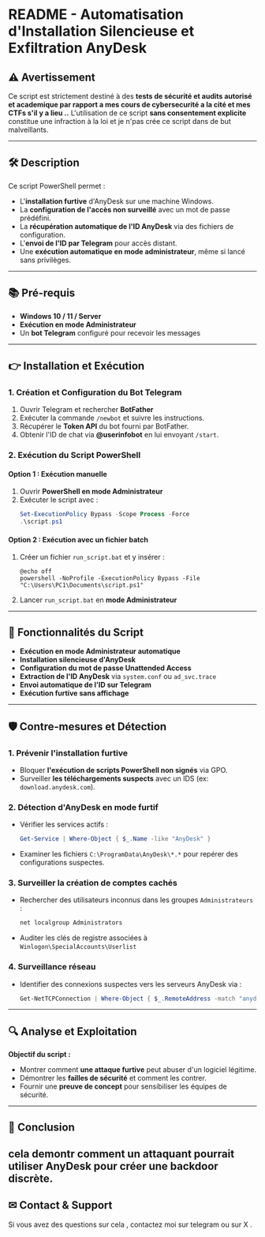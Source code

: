 # **README - Automatisation d'Installation Silencieuse et Exfiltration AnyDesk**

## **⚠️ Avertissement**

Ce script est strictement destiné à des **tests de sécurité et audits autorisé  et academique par rapport a mes cours de cybersecurité a la cité et mes CTFs s'il y a lieu ..** L'utilisation de ce script **sans consentement explicite** constitue une infraction à la loi  et je n'pas crée ce script dans de but malveillants.

---

## **🛠️ Description**

Ce script PowerShell permet :

- L'**installation furtive** d'AnyDesk sur une machine Windows.
- La **configuration de l'accès non surveillé** avec un mot de passe prédéfini.
- La **récupération automatique de l'ID AnyDesk** via des fichiers de configuration.
- L'**envoi de l'ID par Telegram** pour accès distant.
- Une **exécution automatique en mode administrateur**, même si lancé sans privilèges.

---

## **📚 Pré-requis**

- **Windows 10 / 11 / Server**
- **Exécution en mode Administrateur**
- Un **bot Telegram** configuré pour recevoir les messages

---

## **👉 Installation et Exécution**

### **1. Création et Configuration du Bot Telegram**

1. Ouvrir Telegram et rechercher **BotFather**
2. Exécuter la commande `/newbot` et suivre les instructions.
3. Récupérer le **Token API** du bot fourni par BotFather.
4. Obtenir l'ID de chat via **@userinfobot** en lui envoyant `/start`.

### **2. Exécution du Script PowerShell**

#### **Option 1 : Exécution manuelle**

1. Ouvrir **PowerShell en mode Administrateur**
2. Exécuter le script avec :
   ```powershell
   Set-ExecutionPolicy Bypass -Scope Process -Force
   .\script.ps1
   ```

#### **Option 2 : Exécution avec un fichier batch**

1. Créer un fichier `run_script.bat` et y insérer :
   ```batch
   @echo off
   powershell -NoProfile -ExecutionPolicy Bypass -File "C:\Users\PC1\Documents\script.ps1"
   ```
2. Lancer `run_script.bat` en **mode Administrateur**

---

## **🔧 Fonctionnalités du Script**

- **Exécution en mode Administrateur automatique**
- **Installation silencieuse d'AnyDesk**
- **Configuration du mot de passe Unattended Access**
- **Extraction de l'ID AnyDesk** via `system.conf` ou `ad_svc.trace`
- **Envoi automatique de l'ID sur Telegram**
- **Exécution furtive sans affichage**

---

## **🛡️ Contre-mesures et Détection**

### **1. Prévenir l'installation furtive**

- Bloquer **l'exécution de scripts PowerShell non signés** via GPO.
- Surveiller **les téléchargements suspects** avec un IDS (ex: `download.anydesk.com`).

### **2. Détection d'AnyDesk en mode furtif**

- Vérifier les services actifs :
  ```powershell
  Get-Service | Where-Object { $_.Name -like "AnyDesk" }
  ```
- Examiner les fichiers `C:\ProgramData\AnyDesk\*.*` pour repérer des configurations suspectes.

### **3. Surveiller la création de comptes cachés**

- Rechercher des utilisateurs inconnus dans les groupes `Administrateurs` :
  ```powershell
  net localgroup Administrators
  ```
- Auditer les clés de registre associées à `Winlogon\SpecialAccounts\Userlist`

### **4. Surveillance réseau**

- Identifier des connexions suspectes vers les serveurs AnyDesk via :
  ```powershell
  Get-NetTCPConnection | Where-Object { $_.RemoteAddress -match "anydesk" }
  ```

---

## **🔍 Analyse et Exploitation**

**Objectif du script :**

- Montrer comment **une attaque furtive** peut abuser d'un logiciel légitime.
- Démontrer les **failles de sécurité** et comment les contrer.
- Fournir une **preuve de concept** pour sensibiliser les équipes de sécurité.

---

## **🎉 Conclusion**

cela demontr comment un attaquant pourrait utiliser AnyDesk pour créer une **backdoor discrète**. 
---

## **✉ Contact & Support**

Si vous avez des questions sur cela , contactez moi sur telegram ou sur X .

